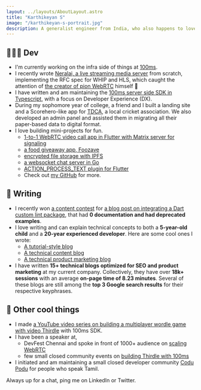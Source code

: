 ```yaml
---
layout: ../layouts/AboutLayout.astro
title: "Karthikeyan S"
image: "/karthikeyan-s-portrait.jpg"
description: A generalist engineer from India, who also happens to love writing. Thinks about tech, cats and one piece.
---
```


## 👨🏽‍💻 Dev

- I'm currently working on the infra side of things at [100ms](https://www.100ms.live/).
- I recently wrote [Neralai, a live streaming media server](https://github.com/coder-with-a-bushido/neralai) from scratch, implementing the RFC spec for WHIP and HLS, which caught the attention of [the creator of pion WebRTC](https://www.linkedin.com/posts/sean-dubois_webrtc-hls-media-activity-7071141433860112384-SMrU) himself 🤩
- I have written and am maintaining the [100ms server side SDK in Typescript](https://github.com/100mslive/server-sdks/tree/main/nodejs), with a focus on Developer Experience (DX).
- During my sophomore year of college, a friend and I built a landing site and a Scorehero-like app for [TDCA](https://tdca.in/#/), a local cricket association. We also developed an admin panel and assisted them in migrating all their paper-based data to digital format.
- I love building mini-projects for fun.
  - [1-to-1 WebRTC video call app in Flutter with Matrix server for signaling](https://github.com/coder-with-a-bushido/matrixwebrtc)
  - [a food giveaway app, Foozave](https://github.com/coder-with-a-bushido/Foozave-app)
  - [encrypted file storage with IPFS](https://github.com/coder-with-a-bushido/cryptofile)
  - [a websocket chat server in Go](https://github.com/coder-with-a-bushido/websocket-chat-server)
  - [ACTION_PROCESS_TEXT plugin for Flutter](https://github.com/coder-with-a-bushido/ACTION_PROCESS_TEXT-Flutter)
  - Check out [my GitHub](https://github.com/coder-with-a-bushido) for more.

## 📝 Writing

- I recently won [a content contest](https://twitter.com/invertaseio/status/1666425174462275584?s=20) for [a blog post on integrating a Dart custom lint package](https://medium.com/@coder-with-a-bushido/custom-lints-for-your-dart-flutter-project-9447a596c1f0), that had **0 documentation and had deprecated examples**.
- I love writing and can explain technical concepts to both a **5-year-old child** and a **20-year experienced developer**. Here are some cool ones I wrote:
  - [A tutorial-style blog](https://www.100ms.live/blog/migrate-twilio-to-100ms)
  - [A technical content blog](https://www.100ms.live/blog/webrtc-server-side)
  - [A technical product marketing blog](https://www.100ms.live/blog/vkyc-with-100ms)
- I have written **15+ technical blogs optimized for SEO and product marketing** at my current company. Collectively, they have over **18k+ sessions** with an average **on-page time of 8.23 minutes**. Several of these blogs are still among the **top 3 Google search results** for their respective keyphrases.

## 🎲 Other cool things

- I made [a YouTube video series on building a multiplayer wordle game with video Thirdle](https://www.youtube.com/playlist?list=PLqHX7Ti3L8isxZWw_oE3V4P5n8BPnKQLe) with 100ms SDK.
- I have been a speaker at,
  - DevFest Chennai and spoke in front of 1000+ audience on [scaling WebRTC](https://docs.google.com/presentation/d/1pu2z-lZihSHR_79C1cVI5u-v-vDLOesZh3OeLcBbrvY/edit?usp=sharing)
  - few small closed community events on [building Thirdle with 100ms](https://docs.google.com/presentation/d/1a9pgibDytlYILQg-Ji5PBiwO7rPnGVIbrGVM6031pu0/edit?usp=sharing)
- I initiated and am maintaining a small closed developer community [Codu Podu](https://discord.gg/Y5VFNcGQ) for people who speak Tamil.

Always up for a chat, ping me on LinkedIn or Twitter.
